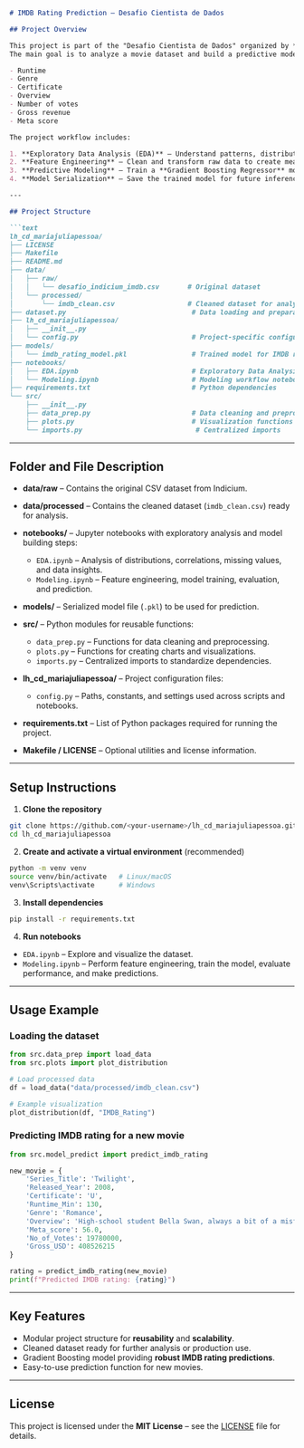 ````markdown
# IMDB Rating Prediction – Desafio Cientista de Dados

## Project Overview

This project is part of the "Desafio Cientista de Dados" organized by **Indicium**, in collaboration with the **PProductions studio**.  
The main goal is to analyze a movie dataset and build a predictive model capable of estimating **IMDB ratings** based on movie attributes such as:

- Runtime
- Genre
- Certificate
- Overview
- Number of votes
- Gross revenue
- Meta score

The project workflow includes:

1. **Exploratory Data Analysis (EDA)** – Understand patterns, distributions, and correlations in the dataset.
2. **Feature Engineering** – Clean and transform raw data to create meaningful features for modeling.
3. **Predictive Modeling** – Train a **Gradient Boosting Regressor** model for rating prediction.
4. **Model Serialization** – Save the trained model for future inference.

---

## Project Structure

```text
lh_cd_mariajuliapessoa/
├── LICENSE
├── Makefile
├── README.md
├── data/
│   ├── raw/
│   │   └── desafio_indicium_imdb.csv       # Original dataset
│   └── processed/
│       └── imdb_clean.csv                  # Cleaned dataset for analysis
├── dataset.py                               # Data loading and preparation script
├── lh_cd_mariajuliapessoa/
│   ├── __init__.py
│   └── config.py                            # Project-specific configuration settings
├── models/
│   └── imdb_rating_model.pkl                # Trained model for IMDB rating prediction
├── notebooks/
│   ├── EDA.ipynb                            # Exploratory Data Analysis notebook
│   └── Modeling.ipynb                       # Modeling workflow notebook
├── requirements.txt                         # Python dependencies
└── src/
    ├── __init__.py
    ├── data_prep.py                         # Data cleaning and preprocessing functions
    ├── plots.py                             # Visualization functions
    └── imports.py                            # Centralized imports
````

---

## Folder and File Description

* **data/raw** – Contains the original CSV dataset from Indicium.
* **data/processed** – Contains the cleaned dataset (`imdb_clean.csv`) ready for analysis.
* **notebooks/** – Jupyter notebooks with exploratory analysis and model building steps:

  * `EDA.ipynb` – Analysis of distributions, correlations, missing values, and data insights.
  * `Modeling.ipynb` – Feature engineering, model training, evaluation, and prediction.
* **models/** – Serialized model file (`.pkl`) to be used for prediction.
* **src/** – Python modules for reusable functions:

  * `data_prep.py` – Functions for data cleaning and preprocessing.
  * `plots.py` – Functions for creating charts and visualizations.
  * `imports.py` – Centralized imports to standardize dependencies.
* **lh\_cd\_mariajuliapessoa/** – Project configuration files:

  * `config.py` – Paths, constants, and settings used across scripts and notebooks.
* **requirements.txt** – List of Python packages required for running the project.
* **Makefile / LICENSE** – Optional utilities and license information.

---

## Setup Instructions

1. **Clone the repository**

```bash
git clone https://github.com/<your-username>/lh_cd_mariajuliapessoa.git
cd lh_cd_mariajuliapessoa
```

2. **Create and activate a virtual environment** (recommended)

```bash
python -m venv venv
source venv/bin/activate   # Linux/macOS
venv\Scripts\activate      # Windows
```

3. **Install dependencies**

```bash
pip install -r requirements.txt
```

4. **Run notebooks**

* `EDA.ipynb` – Explore and visualize the dataset.
* `Modeling.ipynb` – Perform feature engineering, train the model, evaluate performance, and make predictions.

---

## Usage Example

### Loading the dataset

```python
from src.data_prep import load_data
from src.plots import plot_distribution

# Load processed data
df = load_data("data/processed/imdb_clean.csv")

# Example visualization
plot_distribution(df, "IMDB_Rating")
```

### Predicting IMDB rating for a new movie

```python
from src.model_predict import predict_imdb_rating

new_movie = {
    'Series_Title': 'Twilight',
    'Released_Year': 2008,
    'Certificate': 'U',
    'Runtime_Min': 130,
    'Genre': 'Romance',
    'Overview': 'High-school student Bella Swan, always a bit of a misfit...',
    'Meta_score': 56.0,
    'No_of_Votes': 19780000,
    'Gross_USD': 408526215
}

rating = predict_imdb_rating(new_movie)
print(f"Predicted IMDB rating: {rating}")
```

---

## Key Features

* Modular project structure for **reusability** and **scalability**.
* Cleaned dataset ready for further analysis or production use.
* Gradient Boosting model providing **robust IMDB rating predictions**.
* Easy-to-use prediction function for new movies.

---

## License

This project is licensed under the **MIT License** – see the [LICENSE](LICENSE) file for details.

```
